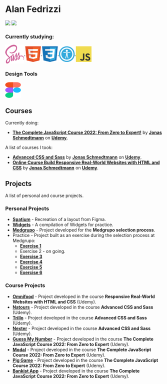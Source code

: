 # Alan Fedrizzi

<div>
  <a href="https://www.linkedin.com/in/alan-fedrizzi-ba0b89b7/" target="_blank"><img src="https://img.shields.io/badge/-LinkedIn-%230077B5?style=for-the-badge&logo=linkedin&logoColor=white" target="_blank"><a>
  <a href="https://www.udemy.com/user/alan-ferronato-fedrizzi/" target="_blank"><img src="https://img.shields.io/badge/-udemy-%230077B5?style=for-the-badge&logo=udemy&logoColor=white&color=a435f0" target="_blank"></a>
 
</div>

### Currently studying:

<div style="display: inline_block">
  
  <a href="https://sass-lang.com/" target="_blank">
    <img align="center" alt="SCSS" height="60" width="60" src="./icons/sass.svg">
      </a>
  <a href="https://developer.mozilla.org/en-US/docs/Web/HTML" target="_blank">
    <img align="center" alt="HTML" height="50" width="50" src="./icons/html.svg">
  </a>
  <a href="https://developer.mozilla.org/en-US/docs/Web/CSS" target="_blank">
    <img align="center" alt="CSS" height="50" width="50" src="./icons/css.svg">
  </a>
  <a href="https://developer.mozilla.org/en-US/docs/Web/Accessibility" target="_blank">
    <img align="center" alt="Web Accessibility" height="50" width="50" src="./icons/web-accessibility.png">
  </a>
  <a href="https://developer.mozilla.org/pt-BR/docs/Web/JavaScript" target="_blank">
    <img align="center" alt="JavaScript" height="50" width="50" src="./icons/javascript.svg">
  </a>
</div>

### Design Tools

<div style="display: inline_block">
    <a href="https://www.figma.com/" target="_blank">
    <img align="center" alt="Figma" height="50" width="50" src="./icons/figma.svg">
  </a>
</div>

## Courses

Currently doing:

- **[The Complete JavaScript Course 2022: From Zero to Expert!](https://www.udemy.com/course/the-complete-javascript-course/)** by **[Jonas Schmedtmann](https://www.udemy.com/user/jonasschmedtmann/)** on **[Udemy](https://www.udemy.com/)**.

A list of courses I took:

- **[Advanced CSS and Sass](https://www.udemy.com/course/advanced-css-and-sass/)** by **[Jonas Schmedtmann](https://www.udemy.com/user/jonasschmedtmann/)** on **[Udemy](https://www.udemy.com/)**.
- **[Online Course Build Responsive Real-World Websites with HTML and CSS](https://www.udemy.com/course/design-and-develop-a-killer-website-with-html5-and-css3/)** by **[Jonas Schmedtmann](https://www.udemy.com/user/jonasschmedtmann/)** on **[Udemy](https://www.udemy.com/)**.

## Projects

A list of personal and course projects.

### Personal Projects

- **[Spatium](https://github.com/Alan-Fedrizzi/spatium)** - Recreation of a layout from Figma.
- **[Widgets](https://github.com/Alan-Fedrizzi/widgets)** - A compilation of Widgets for practice.
- **[Medgrupo](https://prova-1-medgrupo.netlify.app/)** - Project developed for the **Medgrupo selection process**.
- Practice - Project built as an exercise during the selection process at Medgrupo:
  - **[Exercise 1](https://practice-medgrupo.netlify.app/exercicio-1/)**
  - Exercise 2 - on going.
  - **[Exercise 3](https://practice-medgrupo.netlify.app/exercicio-3/)**
  - **[Exercise 4](https://practice-medgrupo.netlify.app/exercicio-4/)**
  - **[Exercise 5](https://practice-medgrupo.netlify.app/exercicio-5/)**
  - **[Exercise 6](https://practice-medgrupo.netlify.app/exercicio-6/)**

### Course Projects

- **[Omnifood](https://github.com/Alan-Fedrizzi/omnifood)** - Project developed in the course **Responsive Real-World Websites with HTML and CSS** (Udemy).
- **[Natours](https://github.com/Alan-Fedrizzi/natours)** - Project developed in the course **Advanced CSS and Sass** (Udemy).
- **[Trillo](https://github.com/Alan-Fedrizzi/trillo)** - Project developed in the course **Advanced CSS and Sass** (Udemy).
- **[Nexter](https://github.com/Alan-Fedrizzi/nexter)** - Project developed in the course **Advanced CSS and Sass** (Udemy).
- **[Guess My Number](https://github.com/Alan-Fedrizzi/guess-my-number)** - Project developed in the course **The Complete JavaScript Course 2022: From Zero to Expert** (Udemy).
- **[Modal](https://github.com/Alan-Fedrizzi/modal)** - Project developed in the course **The Complete JavaScript Course 2022: From Zero to Expert** (Udemy).
- **[Pig Game](https://github.com/Alan-Fedrizzi/pig-game)** - Project developed in the course **The Complete JavaScript Course 2022: From Zero to Expert** (Udemy).
- **[Bankist App](https://github.com/Alan-Fedrizzi/bankist-app)** - Project developed in the course **The Complete JavaScript Course 2022: From Zero to Expert** (Udemy).
